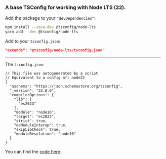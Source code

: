 ### A base TSConfig for working with Node LTS (22).

Add the package to your `"devDependencies"`:

```sh
npm install --save-dev @tsconfig/node-lts
yarn add --dev @tsconfig/node-lts
```

Add to your `tsconfig.json`:

```json
"extends": "@tsconfig/node-lts/tsconfig.json"
```

---

The `tsconfig.json`: 

```jsonc
// This file was autogenerated by a script
// Equivalent to a config of: node22
{
  "$schema": "https://json.schemastore.org/tsconfig",
  "_version": "22.0.0",
  "compilerOptions": {
    "lib": [
      "es2023"
    ],
    "module": "node16",
    "target": "es2022",
    "strict": true,
    "esModuleInterop": true,
    "skipLibCheck": true,
    "moduleResolution": "node16"
  }
}

```

You can find the [code here](https://github.com/tsconfig/bases/blob/master/bases/node-lts.json).
